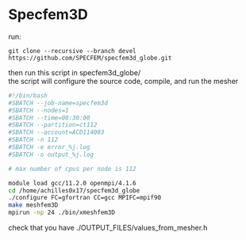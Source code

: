 # Specfem3D
run:
```
git clone --recursive --branch devel https://github.com/SPECFEM/specfem3d_globe.git
```
then run this script in specfem3d_globe/  
the script will configure the source code, compile, and run the mesher
```sh
#!/bin/bash
#SBATCH --job-name=specfem3d
#SBATCH --nodes=1
#SBATCH --time=00:30:00
#SBATCH --partition=ct112
#SBATCH --account=ACD114003
#SBATCH -n 112
#SBATCH -e error_%j.log
#SBATCH -o output_%j.log

# max number of cpus per node is 112

module load gcc/11.2.0 openmpi/4.1.6
cd /home/achilles0x17/specfem3d_globe
./configure FC=gfortran CC=gcc MPIFC=mpif90
make meshfem3D
mpirun -np 24 ./bin/xmeshfem3D
```
check that you have ./OUTPUT_FILES/values_from_mesher.h
